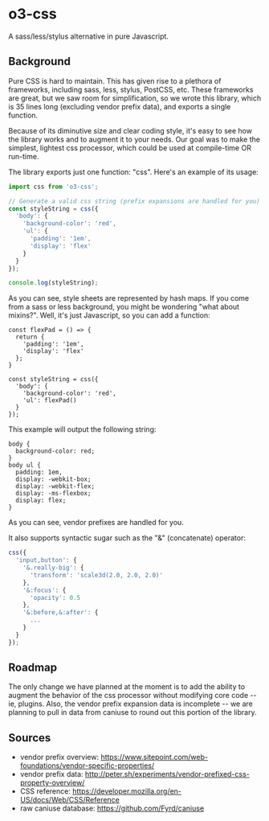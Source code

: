 # o3-css
A sass/less/stylus alternative in pure Javascript.

## Background
Pure CSS is hard to maintain. This has given rise to a plethora of frameworks, including sass, less, stylus, PostCSS, etc. These frameworks are great, but we saw room for simplification, so we wrote this library, which is 35 lines long (excluding vendor prefix data), and exports a single function.

Because of its diminutive size and clear coding style, it's easy to see how the library works and to augment it to your needs. Our goal was to make the simplest, lightest css processor, which could be used at compile-time OR run-time.

The library exports just one function: "css". Here's an example of its usage:

```javascript
import css from 'o3-css';

// Generate a valid css string (prefix expansions are handled for you)
const styleString = css({
  'body': {
    'background-color': 'red',
    'ul': {
      'padding': '1em',
      'display': 'flex'
    }
  }
});

console.log(styleString);
```

As you can see, style sheets are represented by hash maps. If you come from a sass or less background, you might be wondering "what about mixins?". Well, it's just Javascript, so you can add a function:

```
const flexPad = () => {
  return {
    'padding': '1em',
    'display': 'flex'
  };
}

const styleString = css({
  'body': {
    'background-color': 'red',
    'ul': flexPad()
  }
});
```

This example will output the following string:

```
body {
  background-color: red;
}
body ul {
  padding: 1em,
  display: -webkit-box;
  display: -webkit-flex;
  display: -ms-flexbox;
  display: flex;
}
```

As you can see, vendor prefixes are handled for you.

It also supports syntactic sugar such as the "&" (concatenate) operator:

```javascript
css({
  'input,button': {
    '&.really-big': {
      'transform': 'scale3d(2.0, 2.0, 2.0)'
    },
    '&:focus': {
      'opacity': 0.5
    },
    '&:before,&:after': {
      ...
    }
  }
});
```

## Roadmap
The only change we have planned at the moment is to add the ability to augment the behavior of the css processor without modifying core code -- ie, plugins. Also, the vendor prefix expansion data is incomplete -- we are planning to pull in data from caniuse to round out this portion of the library.

## Sources
* vendor prefix overview: https://www.sitepoint.com/web-foundations/vendor-specific-properties/
* vendor prefix data: http://peter.sh/experiments/vendor-prefixed-css-property-overview/
* CSS reference: https://developer.mozilla.org/en-US/docs/Web/CSS/Reference
* raw caniuse database: https://github.com/Fyrd/caniuse
